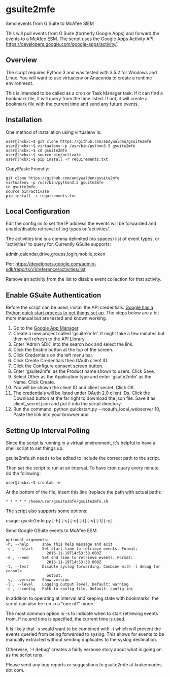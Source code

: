 # gsuite2mfe
Send events from G Suite to McAfee SIEM

This will pull events from G Suite (formerly Google Apps) and forward the events to a McAfee ESM. The script uses the Google Apps Activity API: https://developers.google.com/google-apps/activity/.

## Overview

The script requires Python 3 and was tested with 3.5.2 for Windows and Linux. You will want to use virtualenv or Anaconda to create a runtime environment. 

This is intended to be called as a cron or Task Manager task. If it can find a bookmark file, it will query from the time listed. If not, it will create a bookmark file with the current time and send any future events.

## Installation
One method of installation using virtualenv is:

    user@lnxbx:~$ git clone https://github.com/andywalden/gsuite2mfe
    user@lnxbx:~$ virtualenv -p /usr/bin/python3.5 gsuite2mfe
    user@lnxbx:~$ cd gsuite2mfe
    user@lnxbx:~$ source bin/activate
    user@lnxbx:~$ pip install -r requirements.txt

Copy/Paste Friendly:

    git clone https://github.com/andywalden/gsuite2mfe
    virtualenv -p /usr/bin/python3.5 gsuite2mfe
    cd gsuite2mfe
    source bin/activate
    pip install -r requirements.txt


## Local Configuration
Edit the config.ini to set the IP address the events will be forwarded and enable/disable retrieval of log types or 'activities'. 

The activities line is a comma delimited (no spaces) list of event types, or 'activities' to query for. Currently GSuite supports: 

admin,calendar,drive,groups,login,mobile,token

Per: https://developers.google.com/admin-sdk/reports/v1/reference/activities/list

Remove an activity from the list to disable event collection for that activity.

## Enable GSuite Authentication

Before the script can be used, install the API credentials. [Google has a Python quick start process to get things set up](https://developers.google.com/admin-sdk/reports/v1/quickstart/python). The steps below are a bit more manual but are tested and known working.

1. Go to the [Google App Manager](https://console.developers.google.com/iam-admin/projects).
2. Create a new project called 'gsuite2mfe'. It might take a few minutes but then will refresh to the API Library.
3. Enter 'Admin SDK' into the search box and select the link.
4. Click the Enable button at the top of the screen.
5. Click Credentials on the left menu bar.
6. Click Create Credentials then OAuth client ID.
4. Click the Configure consent screen button.
5. Enter 'gsuite2mfe' as the Product name shown to users. Click Save.
6. Select Other as the Application type and enter 'gsuite2mfe' as the Name. Click Create.
7. You will be shown the client ID and client secret. Click OK.
8. The credentials will be listed under OAuth 2.0 client IDs. Click the Download button at the far right to download the json file. Save it as client_secret.json and put it into the script directory.
9. Run the command: python quickstart.py --noauth_local_webserver
10, Paste the link into your browser and 


## Setting Up Interval Polling

Since the script is running in a virtual environment, it's helpful to have a shell script to set things up. 

gsuite2mfe.sh needs to be edited to include the correct path to the script.

Then set the script to run at an interval. To have cron query every minute, do the following:

    user@lnxbx:~$ crontab -e

At the bottom of the file, insert this line (replace the path with actual path):

    * * * * * /home/user/gsuite2mfe/gsuite2mfe.sh

The script also supports some options:

usage: gsuite2mfe.py [-h] [-s] [-e] [-t] [-v] [-l] [-c]

Send Google GSuite events to McAfee ESM

    optional arguments:
    -h, --help      show this help message and exit
    -s , --start    Set start time to retrieve events. Format:
                      2016-11-19T14:53:38.000Z
    -e , --end      Set end time to retrieve events. Format:
                      2016-11-19T14:53:38.000Z
    -t, --test      Disable syslog forwarding. Combine with -l debug for console
                      output.
    -v, --version   Show version
    -l , --level    Logging output level. Default: warning
    -c , --config   Path to config file. Default: config.ini

In addition to operating at interval and keeping state with bookmarks, the script can also be run in a "one off" mode. 

The most common option is -s to indicate when to start retrieving events from. If no end time is specified, the current time is used. 

It is likely that -s would want to be combined with -t which will prevent the events queried from being forwarded to syslog. This allows for events to be manually extracted without sending duplicates to the syslog destination.

Otherwise, '-l debug' creates a fairly verbose story about what is going on as the script runs. 

Please send any bug reports or suggestions to gsuite2mfe at krakencodes dot com.
